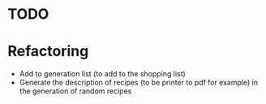 TODO
====

# Refactoring


* Add to generation list (to add to the shopping list)
* Generate the description of recipes (to be printer to pdf for example) in the generation of random recipes